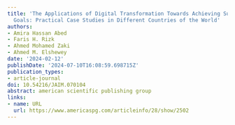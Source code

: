 ```yaml
---
title: 'The Applications of Digital Transformation Towards Achieving Sustainable Development
  Goals: Practical Case Studies in Different Countries of the World'
authors:
- Amira Hassan Abed
- Faris H. Rizk
- Ahmed Mohamed Zaki
- Ahmed M. Elshewey
date: '2024-02-12'
publishDate: '2024-07-10T16:08:59.698715Z'
publication_types:
- article-journal
doi: 10.54216/JAIM.070104
abstract: american scientific publishing group
links:
- name: URL
  url: https://www.americaspg.com/articleinfo/28/show/2502
---
```

